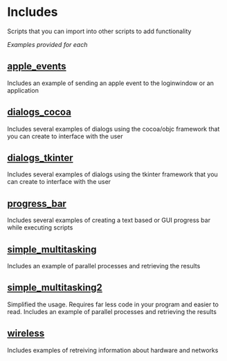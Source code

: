 # Includes
Scripts that you can import into other scripts to add functionality

*Examples provided for each*

## [apple_events](https://github.com/thedzy/Python/tree/master/Includes/apple_events)
Includes an example of sending an apple event to the loginwindow or an application

## [dialogs_cocoa](https://github.com/thedzy/Python/tree/master/Includes/dialogs_cocoa)
Includes several examples of dialogs using the cocoa/objc framework that you can create to interface with the user

## [dialogs_tkinter](https://github.com/thedzy/Python/tree/master/Includes/dialogs_tkinter)
Includes several examples of dialogs using the tkinter framework that you can create to interface with the user

## [progress_bar](https://github.com/thedzy/Python/tree/master/Includes/progress_bar)
Includes several examples of creating a text based or GUI progress bar while executing scripts

## [simple_multitasking](https://github.com/thedzy/Python/tree/master/Includes/simple_multitasking)
Includes an example of parallel processes and retrieving the results

## [simple_multitasking2](https://github.com/thedzy/Python/tree/master/Includes/simple_multitasking2)
Simplified the usage.  Requires far less code in your program and easier to read.
Includes an example of parallel processes and retrieving the results

## [wireless](https://github.com/thedzy/Python/tree/master/Includes/wireless)
Includes examples of retreiving information about hardware and networks
